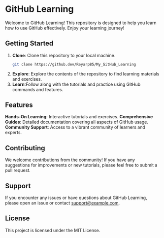 # GitHub Learning

Welcome to GitHub Learning! This repository is designed to help you learn how to use GitHub effectively. Enjoy your learning journey!

## Getting Started

1. **Clone**: Clone this repository to your local machine.
   ```bash
   git clone https://github.dev/Reyarp85/My_GitHub_Learning

2. **Explore**: Explore the contents of the repository to find learning materials and exercises.
3. **Learn**:Follow along with the tutorials and practice using GitHub commands and features.

## Features

**Hands-On Learning**: Interactive tutorials and exercises.
**Comprehensive Guides**: Detailed documentation covering all aspects of GitHub usage.
**Community Support**: Access to a vibrant community of learners and experts.

## Contributing
We welcome contributions from the community! If you have any suggestions for improvements or new tutorials, please feel free to submit a pull request.

## Support
If you encounter any issues or have questions about GitHub Learning, please open an issue or contact support@example.com.

## License
This project is licensed under the MIT License.



